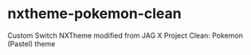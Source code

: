 # nxtheme-pokemon-clean
Custom Switch NXTheme modified from JAG X Project Clean: Pokemon (Pastel) theme
